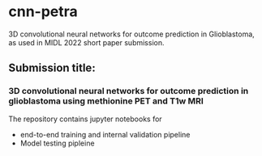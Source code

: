 # cnn-petra
3D convolutional neural networks for outcome prediction in Glioblastoma, as used in MIDL 2022 short paper submission.

## Submission title:
### 3D convolutional neural networks for outcome prediction in glioblastoma using methionine PET and T1w MRI

The repository contains jupyter notebooks for
  * end-to-end training and internal validation pipeline
  * Model testing pipleine
  
